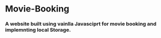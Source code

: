 # Movie-Booking

### A website built using vainlla Javasciprt for movie booking and implemnting local Storage.
